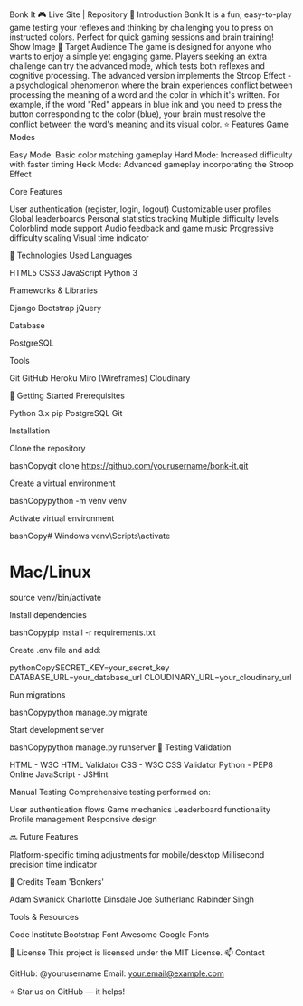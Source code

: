 Bonk It 🎮
Live Site | Repository
📖 Introduction
Bonk It is a fun, easy-to-play game testing your reflexes and thinking by challenging you to press on instructed colors. Perfect for quick gaming sessions and brain training!
Show Image
🎯 Target Audience
The game is designed for anyone who wants to enjoy a simple yet engaging game. Players seeking an extra challenge can try the advanced mode, which tests both reflexes and cognitive processing.
The advanced version implements the Stroop Effect - a psychological phenomenon where the brain experiences conflict between processing the meaning of a word and the color in which it's written. For example, if the word "Red" appears in blue ink and you need to press the button corresponding to the color (blue), your brain must resolve the conflict between the word's meaning and its visual color.
⭐ Features
Game Modes

Easy Mode: Basic color matching gameplay
Hard Mode: Increased difficulty with faster timing
Heck Mode: Advanced gameplay incorporating the Stroop Effect

Core Features

User authentication (register, login, logout)
Customizable user profiles
Global leaderboards
Personal statistics tracking
Multiple difficulty levels
Colorblind mode support
Audio feedback and game music
Progressive difficulty scaling
Visual time indicator

💫 Technologies Used
Languages

HTML5
CSS3
JavaScript
Python 3

Frameworks & Libraries

Django
Bootstrap
jQuery

Database

PostgreSQL

Tools

Git
GitHub
Heroku
Miro (Wireframes)
Cloudinary

🚀 Getting Started
Prerequisites

Python 3.x
pip
PostgreSQL
Git

Installation

Clone the repository

bashCopygit clone https://github.com/yourusername/bonk-it.git

Create a virtual environment

bashCopypython -m venv venv

Activate virtual environment

bashCopy# Windows
venv\Scripts\activate
# Mac/Linux
source venv/bin/activate

Install dependencies

bashCopypip install -r requirements.txt

Create .env file and add:

pythonCopySECRET_KEY=your_secret_key
DATABASE_URL=your_database_url
CLOUDINARY_URL=your_cloudinary_url

Run migrations

bashCopypython manage.py migrate

Start development server

bashCopypython manage.py runserver
🧪 Testing
Validation

HTML - W3C HTML Validator
CSS - W3C CSS Validator
Python - PEP8 Online
JavaScript - JSHint

Manual Testing
Comprehensive testing performed on:

User authentication flows
Game mechanics
Leaderboard functionality
Profile management
Responsive design

🔜 Future Features

Platform-specific timing adjustments for mobile/desktop
Millisecond precision time indicator

📘 Credits
Team 'Bonkers'

Adam Swanick
Charlotte Dinsdale
Joe Sutherland
Rabinder Singh

Tools & Resources

Code Institute
Bootstrap
Font Awesome
Google Fonts

📝 License
This project is licensed under the MIT License.
📫 Contact

GitHub: @yourusername
Email: your.email@example.com


⭐ Star us on GitHub — it helps!